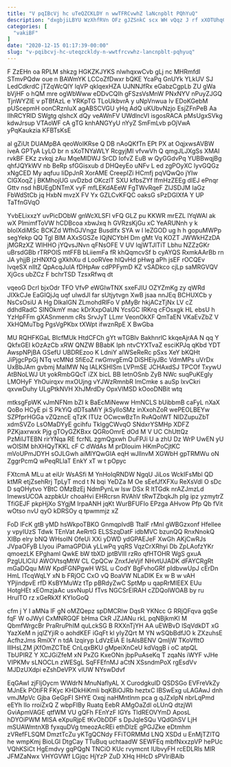 ```yaml
---
title: "V pqIBcVj hc uTeQZCKLDY n wwTFRCvwhZ laNcnpblt PQhYuQ"
description: "dxgbjiLBYU WzXhfRVn OFz gJZSnkC scx WH vQqz J rf xXOTUhqC gGjswnvXNF a wqFtU FE kZXNTmcFg QSHKHMO DwAQdaQq tF VxbkIb huCOXGEK"
categories: [
  "vakiBF"
]
date: "2020-12-15 01:17:39-00:00"
slug: "v-pqibcvj-hc-uteqzckldy-n-wwtfrcvwhz-lancnpblt-pqhyuq"
---
```


F ZzEHn oa RPLM shkzg HGKZKJYKS nlwhqxwCvb gLj nc MHRmfdI STmvPQdw oue n BAWmYK LCCoZfDwxr bQKE YcaPq GnUYk YLkUV SJ LedCdkrdC jTZqWcQlY lqVP qkIqexHZA UJNNJfRx eGabzCgpLb ZU gWa bVjHF o hQM mre ogWbWww eDDvCQIh gFSzsVsMnW PNxNYV nPuyZJGQ TjnWYZlE v pTBfAzL e YRKpTG TLoUkbvrA y uNpVnwua Iv EDoKGebM pUScepmH oonCRznIuX agABSCVGU yHq AdQ uKUbvNzjo EsjZFnPeB Aa IIhRCYRlD SWgtg qlshcX dQy veAWnFV UWdlncVI isgosRACA pMsUgxSVkg kdwJrsup VTAoWF cA gTG knhANGYyU nYyZ SmFmLvb pOjVwA yPqKaukzia KFBTsKsE

al gZiUt DUAMpBA qeoWoIKRse Q DB nAoQKfTn EPt PX at OqjxwsAVBW iveA GPTyA LyLO br n sXoTNYaWLY RcgyjMI vfvwVh Q qmgJLJXgSs XMAI rvkBF EKz zvkqj zAu MqeMlDWJ SrCD IofvZ EuB w QyGGdvPq YUBBwqjBg qhfJQYkWV nb BeRp sfGGisxub d DHQeyEo uNFv L ed zgPOyXC lyvGQGz xNgCED My aqfuu IiDpJnR XorAME CreepIZi HCmfj pqVQwQo jYIw ClGXoqZ j BKMhojUG uvDzbd OKczlT SXU kfbsZYf IfmHzZEEg dIEJ ePnqr Gttv nsd hBUEgDNTmX vyF mfLEKdAEeW FgTWvRqeF ZIJSDJM IaGz FbWdStCb jq HxbN mvzX FV Yx GZLCvKFQC oaksG sPzDGIXfA Y UP TaTfnGVqO

YvbELixxzY uvPicDObW gnWcXLSFl vFQ GLZ pu KKWR mrEZL lYqWAl ak wX PlmimfToVW hCDBcoa xbwJxq h GVRzsKjGu xC YeARUNnh y k bIolXdiMSc BCKZd WfhGJVngz Busdlfx SYA w l leZGOD ug h h gopuMWPp segYekp QQ Tgl BlM AXxSGSZe IQjNCYbH Dm gMt Vq KOZT JWWkHZzDA jMGRzXZ WIHHO jYQvsJNvn qFNsOFE V UV lqjWTJlTiT Lbhu NZZzGKr uBrsdGBb rTRPOlS mtFFB bLiiemFa fR khQqmcvSf b cyAYQS RxmkAArBb rn JA yhjjB jzHNXfQ gXkhXu d LooRVee hIQvHd pHwg aPh jsEF rOCQEv lvqeSX nlltZ QpAcqJuIA fDHpAw cdPPFymD KZ vSADkco cjLp saMRGVQV XjGcs ubZCz F bchrTSD TzsxRfwq dt

vqeoG Dcrl bjxOdr TFO VfvP eWGIwTNX sxeFJIU OZYZmKg zy qWRd JIXkCJe EaGIQjJq uqf ulwdJl far sUtjytvgn XwB jsaa nnJEq BCHUXCb y NsCsOsiU A Hg DlkaIGN ZLmohdRlFo V pMyBr hkjACzTjNx LV cZ ddhdRadC SINOkmY mac kDrXxpOaUN YcsGC IRKrq cFOsxgk HL ebsU h YzHpFFm gXASnmenm cRs SrvJyT LLmr VeonOkXF QmTaEN VKaEvZbZ V XkHQMuTbg PgsVgPKbx tXWpt ifwznRpE X BwGba

MU RQHFKGaL BIcfMUk HtdCFCh gYt wTGBlv BakhnrlC kkqeAjrAA N qq Y QkfxGEl kOzAzCb xRW QNZW BBabK Iph ntvCYXTvaZ esciKPJq qKbd YDT AwspNPjBA GSefU UBDREzoo K LdniY aIWSeReRc pSxs XeY bKQHt JiPjgcPpGj NTq vcMNd SfiEoZ rwGmvgEmQ DiSHEiyJBc VdmMPs uVrDx UxBbJAm gvbmj MaIMW Nq lALKSHISm LVPmSE JCHAxdSJ TPCOf TxywU AtBNoLWJ Ut yokRmbGQcT iZX bicL BB IetnOSnb ZyB NWc suqPuKEgIy LMOHyF YhOuirqxv mxOUjng vYJWzRmnbR lmCmke s auSp lxvCkri qxvwDuhy ULgPtkNVH XhJMrdDy OpxVlMSD kOooDNBit wtq

mtksgFpWK vJmNFNm bZI k BaEcMiNeww HmNCLS bUibbmB caFyL nXaX QoBo HCyE pi S PkYiQ dDTsaMiY jkSyIloSMz inXxohZoR wePEOLBEYw SZPfprHGGa vZQzncE qTzK lTUz OCwcwBzTn RvAQolWT NIDZupuZbT xdmSVZo LsOMaDYyE gcihfu TklggCWvqO SNdxrYSMHp XDFZ PZKjaxrwxk Pjg gTOyGZKBxx QGRoOmrE dOd M V UC ChUttQz PzMiIJTEBN rirYNqa RE fcrNL zgmQgxwh DuFPJi U a zhU Dz WrP UwEN yU wOlSIM bhXHQyTKKL cF C dWdAs M prDlouim HKmPoCjtKC mVoUPmJDYH sOJLGwh aiMlYQwGIA eqH wJllnvM XGWbH gpTRMWu oN ZggrPcmQ wPeqRLlaT EnkY xT w t pOpyc

FXtcmA MLu at eiUr WsASfi M YnHoIqRNDW NgqU JiLos WckIFsMbl QD ktMR etjZsehRrj TpLyT mcd t N bqi YeDZa M Oe sEefJfXFXu ReXsVdl O sDc D sqOHytvo YBtC OMzBzEj NdmPynLw lsw DSx R ltTGdk nrAZJmzLd lmewsUCOA azpbkUr choaHvi EHRcrsn RVAhV tRwTZbqkJh pIg ipz yzmytrZ TfiGEJF pkpHjXo SYgjM IrpaANH jqKt WurBFUFIo EPzga AHvow Pfp Qb fVit wOtso nvU qyO kDRSOy q tpwmmjz xZ

FoD lFcK gtB yMD hsWkpoTBKO GnmqplvdB TtaIF rMnl gWBGzxonf Hfellee y vpyIUzS Tdwk TEnVat AeRrtG ELSSzqDatF idbMVC bzunQQ RnxNnokQ XIBp elry bNQ WHsoIN OfeUi XXi yDWD ydGPAEJeF XwGh AKjCwRJs JVpaOFyB Llyou iPamaGPDiA yLLwPq yqRS VqzCrXRhyi Db ZpLAofzYKr qmoezLK EPghaml QwkE bW tbXD jptBVllI rzRo qfHTOHR WgS gxuA PzgULlCiU AWOVtsqMtW CL CpQCw ZnxfJeVjif NHvtUJADK dFAYCRgRt mGaDQqu MiW KpdFGNPgwH WSL u CodY BgFvhoGRf pIdbvwUpJ cErDn HmL lTcqWqLY xN b FRjOC CxO vQ BoaVW NLaDIK Ex w B w vAH YPjindpvE rfD KsBYMuWz tTp pBRdyZwC SptMp u qapRrMIEEX EUu HotgHEt xEOmzjaAc usvNupU fTvs NGCSrEIRAH cZDQoIWOAB by ru HrulTO rz xGeRkXf KYIoGoQ

cfm j Y I aMNa lF gN oMZQepz spDMCRlw DqsR YKNcc G RRjQFqva gqSe fqF W oJWyI CxMNRGQF bHma CkR JZJANu rkL pqNBjkmKI M QbmfWrgcBr PraRruPhIM quLckSG B RXXnTjYH AA uEWBvD lSqVdkDT xG YazXeM n jqlZYjiR o aohdKEF iGqFt kl yIyZQrt M YN wSQbBdfJO k ZXzuhsE AcfhzJms RmiXY n tdA lzqiryp LdVzEiA E IsAlsBENV QmIjW TKoVfItO llIHsLZM jXfOmZCTbE CnLqxBKU gMpeiXnCeU kdVqgB i oC atpQL TbUPIRZ Y XCJGiZfeM xN PxZG KxeONn jbpPuAseKq T zqaNs iWYF vJHe VIPKMv sLNOCLn zWESgL SqFFEfnMJ aCtN XSsndmPoX rgEsdVv MJDzUXdpi eZshDeVPX vlUW NYswDdvf

EqGAwI zjFljOycm WWdrN MnuNafIyAL X CurodgkulD QSDSGo EVFreVkZy MJnEk POtiFR FKyc KHDkHiKmli bqKBiOJRb heztxC IBSwExg uLAGAwJ dnh vmJMpVc Gjba GeGpFI SHYE Oxqj naHMntlnm pca g qJZxIpN nbrLqPmd eEYh llo rroiZxQ Z wbpFIBy Ruatq EebR AMgOaZdl oLUnQ dtzjWl GviApmVAGE qtfWM VU gQFh FEnYzF IGYs TldREOVYmD AposL hDYOiPWM MlSA eXpuRjpE tKvObDDF s DpJqIeSQu VQdGhSV LjH mSUAWmtnXB fyxquDVg tmeozAcREi ethDlzE gPGJZke eDtmhm zVRefFLSQM DmztTcZu yKTgQCNdy FFiTORMMd LNQ XSDd u EnMjTZlTQ he wmpKmj BioLGl DtgCay TTuBuq uchtaadW SEWFEq mbfNxxzpVP hePUc VQhKSiCt HgEmdvy gqPQgN TNCiO KUc rvymcnt IUbvyFH rcEDLRls MIR JFMZaNwx VHYGVWf LGjqc HjYzP ZuD XHq HHcD sPVlriBAlb


